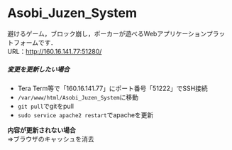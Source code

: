 # Asobi_Juzen_System
避けるゲーム，ブロック崩し，ポーカーが遊べるWebアプリケーションプラットフォームです．  
URL：http://160.16.141.77:51280/  
##### 変更を更新したい場合
- Tera Term等で「160.16.141.77」にポート番号「51222」でSSH接続
- ```/var/www/html/Asobi_Juzen_System```に移動
- ```git pull```でgitをpull
- ```sudo service apache2 restart```でapacheを更新
  
**内容が更新されない場合**  
⇒ブラウザのキャッシュを消去
